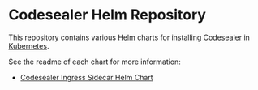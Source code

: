 # Codesealer Helm Repository

This repository contains various [Helm](https://helm.sh) charts for installing
[Codesealer](https://codesealer.com) in [Kubernetes](https://kubernetes.io).

See the readme of each chart for more information:
* [Codesealer Ingress Sidecar Helm Chart](/charts/codesealer/README.md)
